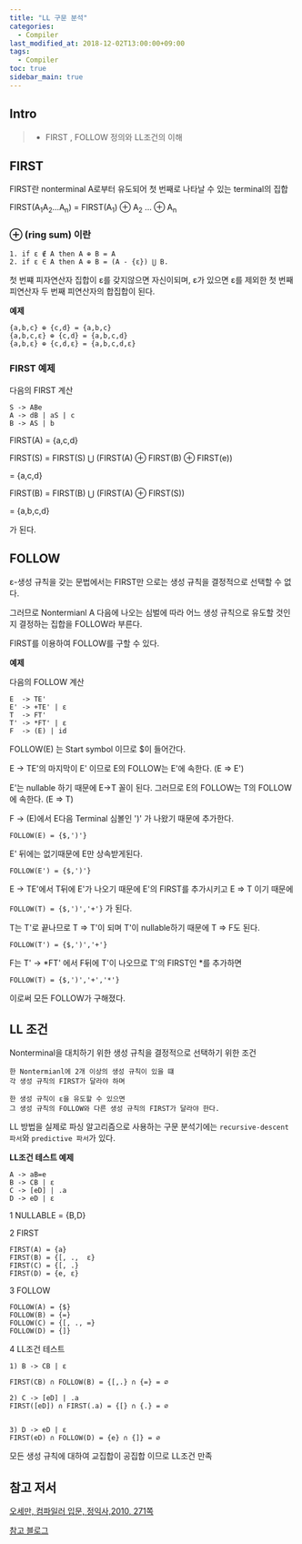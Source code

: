 ```yaml
---
title: "LL 구문 분석"
categories: 
  - Compiler
last_modified_at: 2018-12-02T13:00:00+09:00
tags: 
  - Compiler 
toc: true
sidebar_main: true
---
```


## Intro

> - FIRST , FOLLOW 정의와  LL조건의 이해

## FIRST

FIRST란 nonterminal A로부터 유도되어 첫 번째로 나타날 수 있는 terminal의 집합

FIRST(A<sub>1</sub>A<sub>2</sub>...A<sub>n</sub>) = FIRST(A<sub>1</sub>) ⊕ A<sub>2</sub> ... ⊕ A<sub>n</sub> 

### ⊕ (ring sum) 이란

```
1. if ε ∉ A then A ⊕ B = A
2. if ε ∈ A then A ⊕ B = (A - {ε}) ⋃ B.
```
첫 번쨰 피자연산자 집합이 ε를 갖지않으면 자신이되며, ε가 있으면 ε를 제외한 첫 번째 피연산자 두 번째 피연산자의 합집합이 된다.


**예제**
```
{a,b,c} ⊕ {c,d} = {a,b,c}
{a,b,c,ε} ⊕ {c,d} = {a,b,c,d}
{a,b,ε} ⊕ {c,d,ε} = {a,b,c,d,ε}
```

### FIRST 예제

다음의 FIRST 계산
```
S -> ABe
A -> dB | aS | c
B -> AS | b
```
FIRST(A) = {a,c,d}


FIRST(S) = FIRST(S) ⋃ (FIRST(A) ⊕ FIRST(B) ⊕ FIRST(e))

= {a,c,d}

FIRST(B) = FIRST(B) ⋃ (FIRST(A) ⊕ FIRST(S))

= {a,b,c,d}

가 된다.


## FOLLOW

ε-생성 규칙을 갖는 문법에서는 FIRST만 으로는 생성 규칙을 결정적으로 선택할 수 없다.

그러므로 Nontermianl A 다음에 나오는 심벌에 따라 어느 생성 규칙으로 유도할 것인지 결정하는 집합을  FOLLOW라 부른다.

FIRST를 이용하여 FOLLOW를 구할 수 있다.

**예제**

다음의 FOLLOW 계산
```
E  -> TE'
E' -> +TE' | ε
T  -> FT'
T' -> *FT' | ε
F  -> (E) | id
```

FOLLOW(E) 는 Start symbol 이므로 $이 들어간다.

E -> TE'의 마지막이 E' 이므로 E의 FOLLOW는 E'에 속한다. (E => E')

E'는 nullable 하기 때문에 E->T 꼴이 된다. 그러므로 E의 FOLLOW는 T의 FOLLOW에 속한다. (E => T)

F -> (E)에서 E다음 Terminal 심볼인 ')' 가 나왔기 때문에 추가한다.

``FOLLOW(E) = {$,')'}``

E' 뒤에는 없기때문에 E만 상속받게된다.

``FOLLOW(E') = {$,')'}``

E -> TE'에서 T뒤에 E'가 나오기 때문에 E'의 FIRST를 추가시키고 E => T 이기 때문에

``FOLLOW(T) = {$,')','+'}`` 가 된다.

T는 T'로 끝나므로 T => T'이 되며 T'이 nullable하기 때문에 T => F도 된다.

``FOLLOW(T') = {$,')','+'}``

F는 T' -> *FT' 에서 F뒤에 T'이 나오므로 T'의 FIRST인 *를 추가하면

``FOLLOW(T) = {$,')','+','*'}`` 


이로써 모든 FOLLOW가 구해졌다.


## LL 조건

Nonterminal을 대치하기 위한 생성 규칙을 결정적으로 선택하기 위한 조건

```
한 Nontermianl에 2개 이상의 생성 규칙이 있을 떄 
각 생성 규칙의 FIRST가 달라야 하며

한 생성 규칙이 ε을 유도할 수 있으면
그 생성 규칙의 FOLLOW와 다른 생성 규칙의 FIRST가 달라야 한다.
```
LL 방법을 실제로 파싱 알고리즘으로 사용하는 구문 분석기에는 ``recursive-descent 파서``와 ``predictive 파서``가 있다.

**LL조건 테스트 예제**

```
A -> aB=e
B -> CB | ε
C -> [eD] | .a
D -> eD | ε
```

1 NULLABLE = {B,D}

2 FIRST

```
FIRST(A) = {a}
FIRST(B) = {[, .,  ε}
FIRST(C) = {[, .}
FIRST(D) = {e, ε}
```
3 FOLLOW

```
FOLLOW(A) = {$}
FOLLOW(B) = {=}
FOLLOW(C) = {[, ., =}
FOLLOW(D) = {]}
```

4 LL조건 테스트

```
1) B -> CB | ε

FIRST(CB) ∩ FOLLOW(B) = {[,.} ∩ {=} = ∅

2) C -> [eD] | .a
FIRST([eD]) ∩ FIRST(.a) = {[} ∩ {.} = ∅


3) D -> eD | ε
FIRST(eD) ∩ FOLLOW(D) = {e} ∩ {]} = ∅
```

모든 생성 규칙에 대하여 교집합이 공집합 이므로 LL조건 만족

## 참고 저서

[오세만, 컴파일러 입문, 정익사,2010, 271쪽](https://book.naver.com/bookdb/book_detail.nhn?bid=6324381)

[참고 블로그](http://skyjumps.tistory.com/entry/LL-%EA%B5%AC%EB%AC%B8-%EB%B6%84%EC%84%9D)